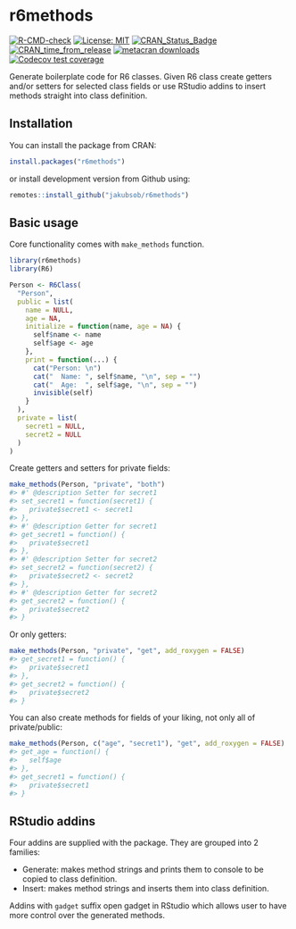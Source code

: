 
<!-- README.md is generated from README.Rmd. Please edit that file -->

# r6methods

<!-- badges: start -->

[![R-CMD-check](https://github.com/jakubsob/r6methods/workflows/R-CMD-check/badge.svg)](https://github.com/jakubsob/r6methods/actions)
[![License:
MIT](https://img.shields.io/badge/License-MIT-yellow.svg)](https://opensource.org/licenses/MIT)
[![CRAN\_Status\_Badge](https://www.r-pkg.org/badges/version/r6methods)](https://cran.r-project.org/package=r6methods)
[![CRAN\_time\_from\_release](https://www.r-pkg.org/badges/ago/r6methods)](https://cran.r-project.org/package=r6methods)
[![metacran
downloads](https://cranlogs.r-pkg.org/badges/grand-total/r6methods)](https://cran.r-project.org/package=r6methods)
[![Codecov test
coverage](https://codecov.io/gh/jakubsob/r6methods/branch/master/graph/badge.svg)](https://codecov.io/gh/jakubsob/r6methods?branch=master)
<!-- badges: end -->

Generate boilerplate code for R6 classes. Given R6 class create getters
and/or setters for selected class fields or use RStudio addins to insert
methods straight into class definition.

## Installation

You can install the package from CRAN:

``` r
install.packages("r6methods")
```

or install development version from Github using:

``` r
remotes::install_github("jakubsob/r6methods")
```

## Basic usage

Core functionality comes with `make_methods` function.

``` r
library(r6methods)
library(R6)

Person <- R6Class(
  "Person", 
  public = list(
    name = NULL,
    age = NA,
    initialize = function(name, age = NA) {
      self$name <- name
      self$age <- age
    },
    print = function(...) {
      cat("Person: \n")
      cat("  Name: ", self$name, "\n", sep = "")
      cat("  Age:  ", self$age, "\n", sep = "")
      invisible(self)
    }
  ),
  private = list(
    secret1 = NULL,
    secret2 = NULL
  )
)
```

Create getters and setters for private fields:

``` r
make_methods(Person, "private", "both")
#> #' @description Setter for secret1
#> set_secret1 = function(secret1) {
#>   private$secret1 <- secret1
#> },
#> #' @description Getter for secret1
#> get_secret1 = function() {
#>   private$secret1
#> },
#> #' @description Setter for secret2
#> set_secret2 = function(secret2) {
#>   private$secret2 <- secret2
#> },
#> #' @description Getter for secret2
#> get_secret2 = function() {
#>   private$secret2
#> }
```

Or only getters:

``` r
make_methods(Person, "private", "get", add_roxygen = FALSE)
#> get_secret1 = function() {
#>   private$secret1
#> },
#> get_secret2 = function() {
#>   private$secret2
#> }
```

You can also create methods for fields of your liking, not only all of
private/public:

``` r
make_methods(Person, c("age", "secret1"), "get", add_roxygen = FALSE)
#> get_age = function() {
#>   self$age
#> },
#> get_secret1 = function() {
#>   private$secret1
#> }
```

## RStudio addins

Four addins are supplied with the package. They are grouped into 2
families:

  - Generate: makes method strings and prints them to console to be
    copied to class definition.
  - Insert: makes method strings and inserts them into class definition.

Addins with `gadget` suffix open gadget in RStudio which allows user to
have more control over the generated methods.
